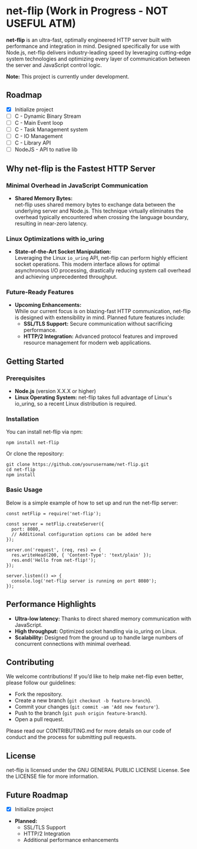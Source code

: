 # net-flip (Work in Progress - NOT USEFUL ATM)

**net-flip** is an ultra-fast, optimally engineered HTTP server built with performance and integration in mind. Designed specifically for use with Node.js, net-flip delivers industry-leading speed by leveraging cutting-edge system technologies and optimizing every layer of communication between the server and JavaScript control logic.

**Note:** This project is currently under development.

## Roadmap
- [x] Initialize project
- [ ] C - Dynamic Binary Stream
- [ ] C - Main Event loop
- [ ] C - Task Management system
- [ ] C - IO Management
- [ ] C - Library API
- [ ] NodeJS - API to native lib

## Why net-flip is the Fastest HTTP Server

### Minimal Overhead in JavaScript Communication
- **Shared Memory Bytes:**  
  net-flip uses shared memory bytes to exchange data between the underlying server and Node.js. This technique virtually eliminates the overhead typically encountered when crossing the language boundary, resulting in near-zero latency.

### Linux Optimizations with io_uring
- **State-of-the-Art Socket Manipulation:**  
  Leveraging the Linux `io_uring` API, net-flip can perform highly efficient socket operations. This modern interface allows for optimal asynchronous I/O processing, drastically reducing system call overhead and achieving unprecedented throughput.

### Future-Ready Features
- **Upcoming Enhancements:**  
  While our current focus is on blazing-fast HTTP communication, net-flip is designed with extensibility in mind. Planned future features include:
    - **SSL/TLS Support:** Secure communication without sacrificing performance.
    - **HTTP/2 Integration:** Advanced protocol features and improved resource management for modern web applications.

## Getting Started

### Prerequisites
- **Node.js** (version X.X.X or higher)
- **Linux Operating System:** net-flip takes full advantage of Linux's io_uring, so a recent Linux distribution is required.

### Installation

You can install net-flip via npm:

    npm install net-flip

Or clone the repository:

    git clone https://github.com/yourusername/net-flip.git
    cd net-flip
    npm install

### Basic Usage

Below is a simple example of how to set up and run the net-flip server:

    const netFlip = require('net-flip');

    const server = netFlip.createServer({
      port: 8080,
      // Additional configuration options can be added here
    });

    server.on('request', (req, res) => {
      res.writeHead(200, { 'Content-Type': 'text/plain' });
      res.end('Hello from net-flip!');
    });

    server.listen(() => {
      console.log('net-flip server is running on port 8080');
    });

## Performance Highlights

- **Ultra-low latency:** Thanks to direct shared memory communication with JavaScript.
- **High throughput:** Optimized socket handling via io_uring on Linux.
- **Scalability:** Designed from the ground up to handle large numbers of concurrent connections with minimal overhead.

## Contributing

We welcome contributions! If you’d like to help make net-flip even better, please follow our guidelines:
- Fork the repository.
- Create a new branch (`git checkout -b feature-branch`).
- Commit your changes (`git commit -am 'Add new feature'`).
- Push to the branch (`git push origin feature-branch`).
- Open a pull request.

Please read our CONTRIBUTING.md for more details on our code of conduct and the process for submitting pull requests.

## License

net-flip is licensed under the GNU GENERAL PUBLIC LICENSE License. See the LICENSE file for more information.

## Future Roadmap

- [x] Initialize project
- **Planned:**
    - SSL/TLS Support
    - HTTP/2 Integration
    - Additional performance enhancements
